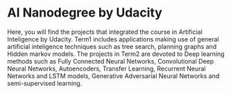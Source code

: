 # AI Nanodegree by Udacity
Here, you will find the projects that integrated the course in Artificial Inteligence by Udacity. Term1 includes applications making use of general artificial inteligence techniques such as tree search, planning graphs and Hidden markov models. The projects in Term2 are devoted to Deep learning methods such as Fully Connected Neural Networks, Convolutional Deep Neural Networks, Autoencoders, Transfer Learning, Recurrent Neural Networks and LSTM models, Generative Adversarial Neural Networks and semi-supervised learning. 

